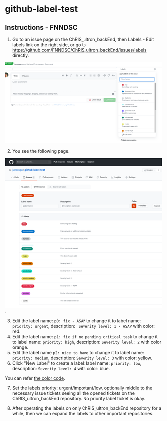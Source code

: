 # github-label-test

## Instructions - FNNDSC

1. Go to an issue page on the ChRIS_ultron_backEnd, then Labels - Edit labels link on the right side, or go to https://github.com/FNNDSC/ChRIS_ultron_backEnd/issues/labels directly.

![A link to issue labels](images/github_issues_labels.png "A link to issue labels")

2. You see the following page.

![issues labels list](images/github_issues_labels_list.png "issues labels list").

3. Edit the label name: `p0: fix - ASAP` to change it to label name: `priority: urgent`, description: `
Severity level: 1 - ASAP` with color: red.
4. Edit the label name: `p1: fix if no pending critical task` to change it to label name: `priority: high`, description: `Severity level: 2` with color orange.
5. Edit the label name `p2: nice to have` to change it to label name: `priority: medium`, description: `Severity level: 3` with color: yellow.
6. Click "New Label" to create a label: label name: `priority: low`, description: `Severity level: 4` with color: blue.

You can refer [the color code](https://html-color-codes.info/).

7. Set the labels priority: urgent/important/low, optionally middle to the necessary issue tickets seeing all the opened tickets on the ChRIS_ultron_backEnd repository. No priority label ticket is okay.

8. After operating the labels on only ChRIS_ultron_backEnd repository for a while, then we can expand the labels to other important repositories.
